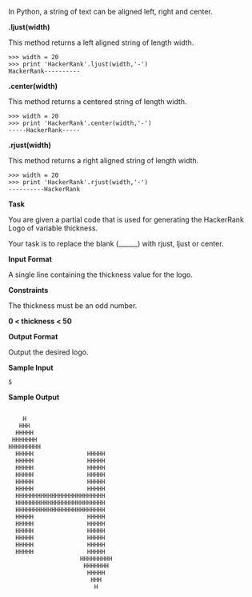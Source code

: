 In Python, a string of text can be aligned left, right and center.

**.ljust(width)**

This method returns a left aligned string of length width.

```
>>> width = 20
>>> print 'HackerRank'.ljust(width,'-')
HackerRank----------  
```

**.center(width)**

This method returns a centered string of length width.

```
>>> width = 20
>>> print 'HackerRank'.center(width,'-')
-----HackerRank-----
```

**.rjust(width)**

This method returns a right aligned string of length width.

```
>>> width = 20
>>> print 'HackerRank'.rjust(width,'-')
----------HackerRank
```

**Task**

You are given a partial code that is used for generating the HackerRank Logo of variable thickness.

Your task is to replace the blank (______) with rjust, ljust or center.

**Input Format**

A single line containing the thickness value for the logo.

**Constraints**

The thickness must be an odd number.

**0 < thickness < 50**

**Output Format**

Output the desired logo.

**Sample Input**

```
5
```

**Sample Output**

```

    H    
   HHH   
  HHHHH  
 HHHHHHH 
HHHHHHHHH
  HHHHH               HHHHH             
  HHHHH               HHHHH             
  HHHHH               HHHHH             
  HHHHH               HHHHH             
  HHHHH               HHHHH             
  HHHHH               HHHHH             
  HHHHHHHHHHHHHHHHHHHHHHHHH   
  HHHHHHHHHHHHHHHHHHHHHHHHH   
  HHHHHHHHHHHHHHHHHHHHHHHHH   
  HHHHH               HHHHH             
  HHHHH               HHHHH             
  HHHHH               HHHHH             
  HHHHH               HHHHH             
  HHHHH               HHHHH             
  HHHHH               HHHHH             
                    HHHHHHHHH 
                     HHHHHHH  
                      HHHHH   
                       HHH    
                        H 
```

